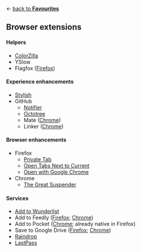 ← [back to **Favourites**](https://github.com/diessica/favourites)

## Browser extensions

#### Helpers
  - [ColorZilla](http://www.colorzilla.com)
  - YSlow
  - Flagfox ([Firefox](https://addons.mozilla.org/firefox/addon/flagfox))

#### Experience enhancements
- [Stylish](https://userstyles.org)
- GitHub
  - [Notifier](https://github.com/sindresorhus/github-notifier)
  - [Octotree](https://github.com/buunguyen/octotree)
  - Mate ([Chrome](https://chrome.google.com/webstore/detail/github-mate/baggcehellihkglakjnmnhpnjmkbmpkf))
  - Linker ([Chrome](https://chrome.google.com/webstore/detail/github-linker/jlmafbaeoofdegohdhinkhilhclaklkp))

#### Browser enhancements
  - Firefox
    - [Private Tab](https://addons.mozilla.org/firefox/addon/private-tab)
    - [Open Tabs Next to Current](https://addons.mozilla.org/firefox/addon/open-tabs-next-to-current)
    - [Open with Google Chrome](https://addons.mozilla.org/firefox/addon/open-with-google-chrome)
  - Chrome
    - [The Great Suspender](https://chrome.google.com/webstore/detail/the-great-suspender/klbibkeccnjlkjkiokjodocebajanakg?hl=en)

#### Services
  - [Add to Wunderlist](https://www.wunderlist.com/download)
  - Add to Feedly ([Firefox](https://addons.mozilla.org/en-US/firefox/addon/add-to-feedly/?src=search);  [Chrome](https://chrome.google.com/webstore/detail/feedly-mini/ndhinffkekpekljifjkkkkkhopnjodja?hl=en))
  - Add to Pocket ([Chrome](https://chrome.google.com/webstore/detail/save-to-pocket/niloccemoadcdkdjlinkgdfekeahmflj); already native in Firefox)
  - Save to Google Drive ([Firefox](https://addons.mozilla.org/EN-US/firefox/addon/save-to-google-drive/?src=search); [Chrome](https://chrome.google.com/webstore/detail/save-to-google-drive/gmbmikajjgmnabiglmofipeabaddhgne))
  - [Raindrop](https://raindrop.io/pages/download#download-extension)
  - [LastPass](https://lastpass.com/download)
